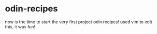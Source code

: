 # odin-recipes
now is the time to start the very first project odin recipes!
used vim to edit this, it was fun!
